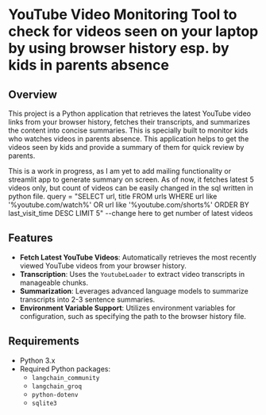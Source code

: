 # YouTube Video Monitoring Tool to check for videos seen on your laptop by using browser history esp. by kids in parents absence

## Overview

This project is a Python application that retrieves the latest YouTube video links from your browser history, fetches their transcripts, and summarizes the content into concise summaries. This is specially built to monitor
kids who watches videos in parents absence. This application helps to get the videos seen by kids and provide a summary of them for quick review by parents.

This is a work in progress, as I am yet to add mailing functionality or streamlit app to generate summary on screen. As of now, it fetches latest 5 videos only, but count of videos can be easily changed in the sql written in python file.
query = "SELECT url, title FROM urls WHERE url like '%youtube.com/watch%' OR url like '%youtube.com/shorts%' ORDER BY last_visit_time DESC LIMIT 5" --change here to get number of latest videos

## Features

- **Fetch Latest YouTube Videos**: Automatically retrieves the most recently viewed YouTube videos from your browser history.
- **Transcription**: Uses the `YoutubeLoader` to extract video transcripts in manageable chunks.
- **Summarization**: Leverages advanced language models to summarize transcripts into 2-3 sentence summaries.
- **Environment Variable Support**: Utilizes environment variables for configuration, such as specifying the path to the browser history file.

## Requirements

- Python 3.x
- Required Python packages:
  - `langchain_community`
  - `langchain_groq`
  - `python-dotenv`
  - `sqlite3`
